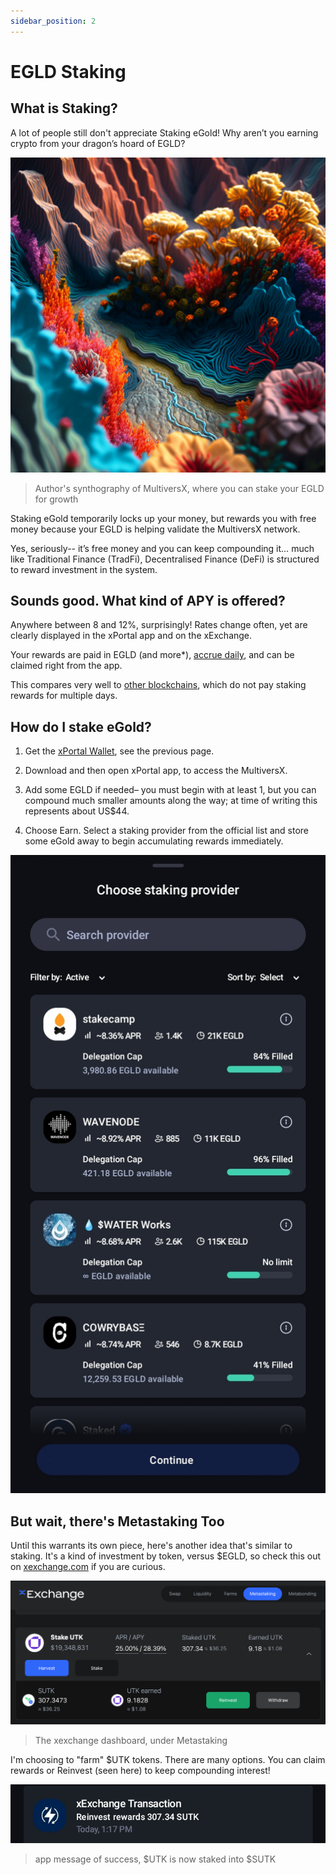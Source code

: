 ```yaml
---
sidebar_position: 2
---
```


# EGLD Staking

## What is Staking?
A lot of people still don't appreciate Staking eGold! Why aren’t you earning crypto from your dragon’s hoard of EGLD?

![multiversX staking is like growing your wealth w the blockchain](./threadland.png)
> Author's synthography of MultiversX, where you can stake your EGLD for growth

Staking eGold temporarily locks up your money, but rewards you with free money because your EGLD is helping validate the MultiversX network.

Yes, seriously-- it’s free money and you can keep compounding it… much like Traditional Finance (TradFi), Decentralised Finance (DeFi) is structured to reward investment in the system.

## Sounds good. What kind of APY is offered?

Anywhere between 8 and 12%, surprisingly! Rates change often, yet are clearly displayed in the xPortal app and on the xExchange.

Your rewards are paid in EGLD (and more*), [accrue daily](https://help.maiar.com/en/articles/5080071-when-are-rewards-distributed), and can be claimed right from the app.

This compares very well to [other blockchains](https://defirate.com/staking/sol), which do not pay staking rewards for multiple days.

## How do I stake eGold?
1. Get the [xPortal Wallet](https://xport.al/referral/o6q0in3yh6/), see the previous page. 

2. Download and then open xPortal app, to access the MultiversX. 

3. Add some EGLD if needed– you must begin with at least 1, but you can compound much smaller amounts along the way; at time of writing this represents about US$44.

4. Choose Earn. Select a staking provider from the official list and store some eGold away to begin accumulating rewards immediately.

![staking providers aka blockchain nodes](./staking-nodes.jpg)

## But wait, there's Metastaking Too
Until this warrants its own piece, here's another idea that's similar to staking. It's a kind of investment by token, versus $EGLD, so check this out on [xexchange.com](https://www.xexchange.com) if you are curious.

![x-exchange](./xexchange.png)
> The xexchange dashboard, under Metastaking

I'm choosing to "farm" $UTK tokens. There are many options. You can claim rewards or Reinvest (seen here) to keep compounding interest!

![staked utk message in wallet app](./sutk.jpg)
> app message of success, $UTK is now staked into $SUTK